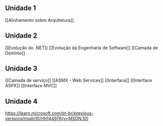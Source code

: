 
## Unidade 1

[[Alinhamento sobre Arquitetura]]

## Unidade 2

[[Evolução do .NET]]
[[Evolução da Engenharia de Software]]
[[Camada de Domínio]]

## Unidade 3

[[Camada de serviço]]
[[ASMX - Web Services]]
[[Interface]]
[[Interface ASPX]]
[[Interface MVC]]

## Unidade 4


https://learn.microsoft.com/pt-br/previous-versions/msdn10/Hh144976(v=MSDN.10)
